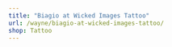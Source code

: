 ```yaml
---
title: "Biagio at Wicked Images Tattoo"
url: /wayne/biagio-at-wicked-images-tattoo/
shop: Tattoo
---
```


